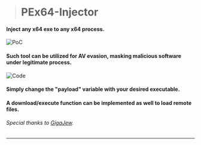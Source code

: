 > # PEx64-Injector
#### Inject any x64 exe to any x64 process.
![PoC](https://i.imgur.com/gILIbbd.gif)
#### Such tool can be utilized for AV evasion, masking malicious software under legitimate process.
![Code](https://i.imgur.com/PtOcuRU.png)
#### Simply change the "payload" variable with your desired executable.
#### A download/execute function can be implemented as well to load remote files.
###### Special thanks to [GigaJew](github.com/gigajew/).
______________________
